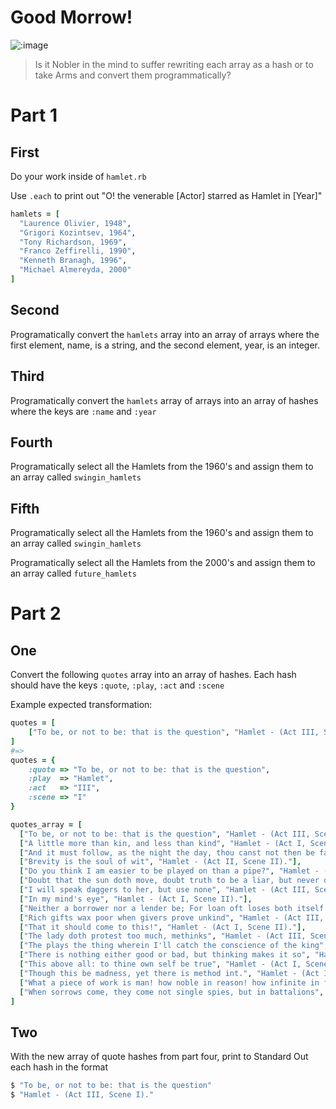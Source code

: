 # Good Morrow!

![:image](https://i0.wp.com/www.filmscouts.com/zgifclip/cannes97/hamlet.gif)

> Is it Nobler in the mind to suffer rewriting each array as a hash or to take Arms and convert them programmatically? 

# Part 1

## First

Do your work inside of `hamlet.rb`

Use `.each` to print out "O! the venerable [Actor] starred as Hamlet in [Year]"

```rb
hamlets = [
  "Laurence Olivier, 1948",
  "Grigori Kozintsev, 1964",
  "Tony Richardson, 1969",
  "Franco Zeffirelli, 1990",
  "Kenneth Branagh, 1996",
  "Michael Almereyda, 2000"
]
```

## Second

Programatically convert the `hamlets` array into an array of arrays where the first element, name, is a string, and the second element, year, is an integer.

## Third

Programatically convert the `hamlets` array of arrays into an array of hashes where the keys are `:name` and `:year`

## Fourth

Programatically select all the Hamlets from the 1960's and assign them to an array called `swingin_hamlets`

## Fifth

Programatically select all the Hamlets from the 1960's and assign them to an array called `swingin_hamlets`

Programatically select all the Hamlets from the 2000's and assign them to an array called `future_hamlets`

# Part 2

## One 
Convert the following `quotes` array into an array of hashes.
Each hash should have the keys `:quote`, `:play`, `:act` and `:scene`

Example expected transformation:

```rb
quotes = [
    ["To be, or not to be: that is the question", "Hamlet - (Act III, Scene I)."]
]
#=>
quotes = {
    :quote => "To be, or not to be: that is the question",
    :play  => "Hamlet",
    :act   => "III",
    :scene => "I"
}
```

```rb
quotes_array = [
  ["To be, or not to be: that is the question", "Hamlet - (Act III, Scene I)."],
  ["A little more than kin, and less than kind", "Hamlet - (Act I, Scene II)."],
  ["And it must follow, as the night the day, thou canst not then be false to any man", "Hamlet - (Act I, Scene III)."This is the very ecstasy of love". - (Act II, Scene I)."],
  ["Brevity is the soul of wit", "Hamlet - (Act II, Scene II)."],
  ["Do you think I am easier to be played on than a pipe?", "Hamlet - (Act III, Scene II)."],
  ["Doubt that the sun doth move, doubt truth to be a liar, but never doubt I love", "Hamlet - (Act II, Scene II)."],
  ["I will speak daggers to her, but use none", "Hamlet - (Act III, Scene II)."],
  ["In my mind's eye", "Hamlet - (Act I, Scene II)."],
  ["Neither a borrower nor a lender be; For loan oft loses both itself and friend, and borrowing dulls the edge of husbandry", "Hamlet - (Act I, Scene III)."],
  ["Rich gifts wax poor when givers prove unkind", "Hamlet - (Act III, Scene I)."],
  ["That it should come to this!", "Hamlet - (Act I, Scene II)."],
  ["The lady doth protest too much, methinks", "Hamlet - (Act III, Scene II)."],
  ["The plays the thing wherein I'll catch the conscience of the king", "Hamlet - (Act II, Scene II)."],
  ["There is nothing either good or bad, but thinking makes it so", "Hamlet - (Act II, Scene II)."],
  ["This above all: to thine own self be true", "Hamlet - (Act I, Scene III)."],
  ["Though this be madness, yet there is method int.", "Hamlet - (Act II, Scene II)."],
  ["What a piece of work is man! how noble in reason! how infinite in faculty! in form and moving how express and admirable! in action how like an angel! in apprehension how like a god! the beauty of the world, the paragon of animals! ", "Hamlet - (Act II, Scene II)."],
  ["When sorrows come, they come not single spies, but in battalions", "Hamlet - (Act IV, Scene V)."]
]
```

## Two

With the new array of quote hashes from part four, print to Standard Out each hash in the format

```bash
$ "To be, or not to be: that is the question"
$ "Hamlet - (Act III, Scene I)."
```
